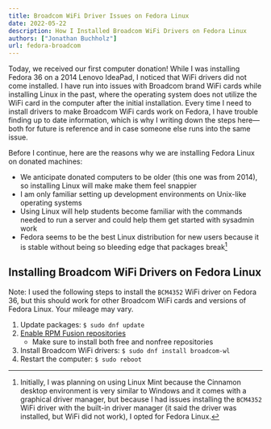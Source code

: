 ```yaml
---
title: Broadcom WiFi Driver Issues on Fedora Linux
date: 2022-05-22
description: How I Installed Broadcom WiFi Drivers on Fedora Linux
authors: ["Jonathan Buchholz"]
url: fedora-broadcom
---
```


Today, we received our first computer donation! While I was installing Fedora 36
on a 2014 Lenovo IdeaPad, I noticed that WiFi drivers did not come installed. I
have run into issues with Broadcom brand WiFi cards while installing Linux in
the past, where the operating system does not utilize the WiFi card in the
computer after the initial installation. Every time I need to install drivers to
make Broadcom WiFi cards work on Fedora, I have trouble finding up to date
information, which is why I writing down the steps here—both for future
is reference and in case someone else runs into the same issue.

Before I continue, here are the reasons why we are installing Fedora Linux on
donated machines:

- We anticipate donated computers to be older (this one was from 2014), so
  installing Linux will make make them feel snappier
- I am only familiar setting up development environments on Unix-like operating
  systems
- Using Linux will help students become familiar with the commands needed to run
  a server and could help them get started with sysadmin work
- Fedora seems to be the best Linux distribution for new users because it is
  stable without being so bleeding edge that packages break[^1]

[^1]: Initially, I was planning on using Linux Mint because the Cinnamon desktop
environment is very similar to Windows and it comes with a graphical driver
manager, but because I had issues installing the `BCM4352` WiFi driver with the
built-in driver manager (it said the driver was installed, but WiFi did not
work), I opted for Fedora Linux.

## Installing Broadcom WiFi Drivers on Fedora Linux

Note: I used the following steps to install the `BCM4352` WiFi driver on Fedora
36, but this should work for other Broadcom WiFi cards and versions of Fedora
Linux. Your mileage may vary.

1. Update packages: `$ sudo dnf update`
2. [Enable RPM Fusion repositories](https://docs.fedoraproject.org/en-US/quick-docs/setup_rpmfusion/)
	- Make sure to install both free and nonfree repositories
3. Install Broadcom WiFi drivers: `$ sudo dnf install broadcom-wl`
4. Restart the computer: `$ sudo reboot`
